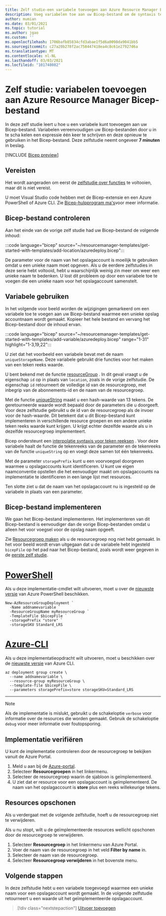 ```yaml
---
title: Zelf studie-een variabele toevoegen aan Azure Resource Manager Bicep-bestand
description: Voeg variabelen toe aan uw Bicep-bestand om de syntaxis te vereenvoudigen.
author: mumian
ms.date: 03/01/2021
ms.topic: tutorial
ms.author: jgao
ms.custom: ''
ms.openlocfilehash: 1706bafb85834cfd3abae1f5d6a0090da9041bb5
ms.sourcegitcommit: c27a20b278f2ac758447418ea4c8c61e27927d6a
ms.translationtype: MT
ms.contentlocale: nl-NL
ms.lasthandoff: 03/03/2021
ms.locfileid: "101748082"
---
```

# <a name="tutorial-add-variables-to-azure-resource-manager-bicep-file"></a>Zelf studie: variabelen toevoegen aan Azure Resource Manager Bicep-bestand

In deze zelf studie leert u hoe u een variabele kunt toevoegen aan uw Bicep-bestand. Variabelen vereenvoudigen uw Bicep-bestanden door u in te scha kelen een expressie één keer te schrijven en deze opnieuw te gebruiken in het Bicep-bestand. Deze zelfstudie neemt ongeveer **7 minuten** in beslag.

[!INCLUDE [Bicep preview](../../../includes/resource-manager-bicep-preview.md)]

## <a name="prerequisites"></a>Vereisten

Het wordt aangeraden om eerst de [zelfstudie over functies](bicep-tutorial-add-functions.md) te voltooien, maar dit is niet vereist.

U moet Visual Studio code hebben met de Bicep-extensie en een Azure PowerShell of Azure CLI. Zie [Bicep-hulpprogram ma's](bicep-tutorial-create-first-bicep.md#get-tools)voor meer informatie.

## <a name="review-bicep-file"></a>Bicep-bestand controleren

Aan het einde van de vorige zelf studie had uw Bicep-bestand de volgende inhoud:

:::code language="bicep" source="~/resourcemanager-templates/get-started-with-templates/add-location/azuredeploy.bicep":::

De parameter voor de naam van het opslagaccount is moeilijk te gebruiken omdat u een unieke naam moet opgeven. Als u de eerdere zelfstudies in deze serie hebt voltooid, hebt u waarschijnlijk weinig zin meer om weer een unieke naam te bedenken. U lost dit probleem op door een variabele toe te voegen die een unieke naam voor het opslagaccount samenstelt.

## <a name="use-variable"></a>Variabele gebruiken

In het volgende voor beeld worden de wijzigingen gemarkeerd om een variabele toe te voegen aan uw Bicep-bestand waarmee een unieke opslag accountnaam wordt gemaakt. Kopieer het hele bestand en vervang het Bicep-bestand door de inhoud ervan.

:::code language="bicep" source="~/resourcemanager-templates/get-started-with-templates/add-variable/azuredeploy.bicep" range="1-31" highlight="1-3,19,22":::

U ziet dat het voorbeeld een variabele bevat met de naam `uniqueStorageName`. Deze variabele gebruikt drie functies voor het maken van een teken reeks waarde.

U bent bekend met de functie [resourceGroup](template-functions-resource.md#resourcegroup) . In dit geval vraagt u de eigenschap `id` op in plaats van `location`, zoals in de vorige zelfstudie. De eigenschap `id` retourneert de volledige id van de resourcegroep, met inbegrip van de abonnements-id en de naam van de resourcegroep.

Met de functie [uniqueString](template-functions-string.md#uniquestring) maakt u een hash-waarde van 13 tekens. De geretourneerde waarde wordt bepaald door de parameters die u doorgeeft. Voor deze zelfstudie gebruikt u de id van de resourcegroep als de invoer voor de hash-waarde. Dit betekent dat u dit Bicep-bestand kunt implementeren in verschillende resource groepen en een andere unieke teken reeks waarde kunt krijgen. U krijgt echter dezelfde waarde als u in dezelfde resourcegroep implementeert.

Bicep ondersteunt een [interpolatie syntaxis voor teken reeksen](https://en.wikipedia.org/wiki/String_interpolation#) . Voor deze variabele haalt de functie de tekenreeks van de parameter en de tekenreeks van de functie `uniqueString` op en voegt deze samen tot één tekenreeks.

Met de parameter `storagePrefix` kunt u een voorvoegsel doorgeven waarmee u opslagaccounts kunt identificeren. U kunt uw eigen naamconventie opstellen die het eenvoudiger maakt om opslagaccounts na implementatie te identificeren in een lange lijst met resources.

Ten slotte ziet u dat de naam van het opslagaccount nu is ingesteld op de variabele in plaats van een parameter.

## <a name="deploy-bicep-file"></a>Bicep-bestand implementeren

We gaan het Bicep-bestand implementeren. Het implementeren van dit Bicep-bestand is eenvoudiger dan de vorige Bicep-bestanden omdat u alleen het voor voegsel voor de opslag naam opgeeft.

Zie [Resourcegroep maken](bicep-tutorial-create-first-bicep.md#create-resource-group) als u de resourcegroep nog niet hebt gemaakt. In het voor beeld wordt ervan uitgegaan dat u de variabele hebt ingesteld `bicepFile` op het pad naar het Bicep-bestand, zoals wordt weer gegeven in de [eerste zelf studie](bicep-tutorial-create-first-bicep.md#deploy-bicep-file).

# <a name="powershell"></a>[PowerShell](#tab/azure-powershell)

Als u deze implementatie-cmdlet wilt uitvoeren, moet u over de [nieuwste versie](/powershell/azure/install-az-ps) van Azure PowerShell beschikken.

```azurepowershell
New-AzResourceGroupDeployment `
  -Name addnamevariable `
  -ResourceGroupName myResourceGroup `
  -TemplateFile $bicepFile `
  -storagePrefix "store" `
  -storageSKU Standard_LRS
```

# <a name="azure-cli"></a>[Azure-CLI](#tab/azure-cli)

Als u deze implementatieopdracht wilt uitvoeren, moet u beschikken over de [nieuwste versie](/cli/azure/install-azure-cli) van Azure CLI.

```azurecli
az deployment group create \
  --name addnamevariable \
  --resource-group myResourceGroup \
  --template-file $bicepFile \
  --parameters storagePrefix=store storageSKU=Standard_LRS
```

---

> [!NOTE]
> Als de implementatie is mislukt, gebruikt u de schakeloptie `verbose` voor informatie over de resources die worden gemaakt. Gebruik de schakeloptie `debug` voor meer informatie over foutopsporing.

## <a name="verify-deployment"></a>Implementatie verifiëren

U kunt de implementatie controleren door de resourcegroep te bekijken vanuit de Azure Portal.

1. Meld u aan bij de [Azure-portal](https://portal.azure.com).
1. Selecteer **Resourcegroepen** in het linkermenu.
1. Selecteer de resourcegroep waarin de sjabloon is geïmplementeerd.
1. U ziet dat er resource voor een opslagaccount is geïmplementeerd. De naam van het opslagaccount is **store** plus een reeks willekeurige tekens.

## <a name="clean-up-resources"></a>Resources opschonen

Als u verdergaat met de volgende zelfstudie, hoeft u de resourcegroep niet te verwijderen.

Als u nu stopt, wilt u de geïmplementeerde resources wellicht opschonen door de resourcegroep te verwijderen.

1. Selecteer **Resourcegroep** in het linkermenu van Azure Portal.
2. Voer de naam van de resourcegroep in het veld **Filter by name** in.
3. Selecteer de naam van de resourcegroep.
4. Selecteer **Resourcegroep verwijderen** in het bovenste menu.

## <a name="next-steps"></a>Volgende stappen

In deze zelfstudie hebt u een variabele toegevoegd waarmee een unieke naam voor een opslagaccount wordt gemaakt. In de volgende zelfstudie retourneert u een waarde uit het geïmplementeerde opslagaccount.

> [!div class="nextstepaction"]
> [Uitvoer toevoegen](bicep-tutorial-add-outputs.md)
